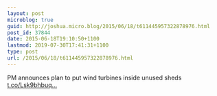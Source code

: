 ```yaml
---
layout: post
microblog: true
guid: http://joshua.micro.blog/2015/06/18/t611445957322878976.html
post_id: 37844
date: 2015-06-18T19:10:50+1100
lastmod: 2019-07-30T17:41:31+1100
type: post
url: /2015/06/18/t611445957322878976.html
---
```

PM announces plan to put wind turbines inside unused sheds [t.co/Lsk9bhbuq...](http://t.co/Lsk9bhbuqh)
